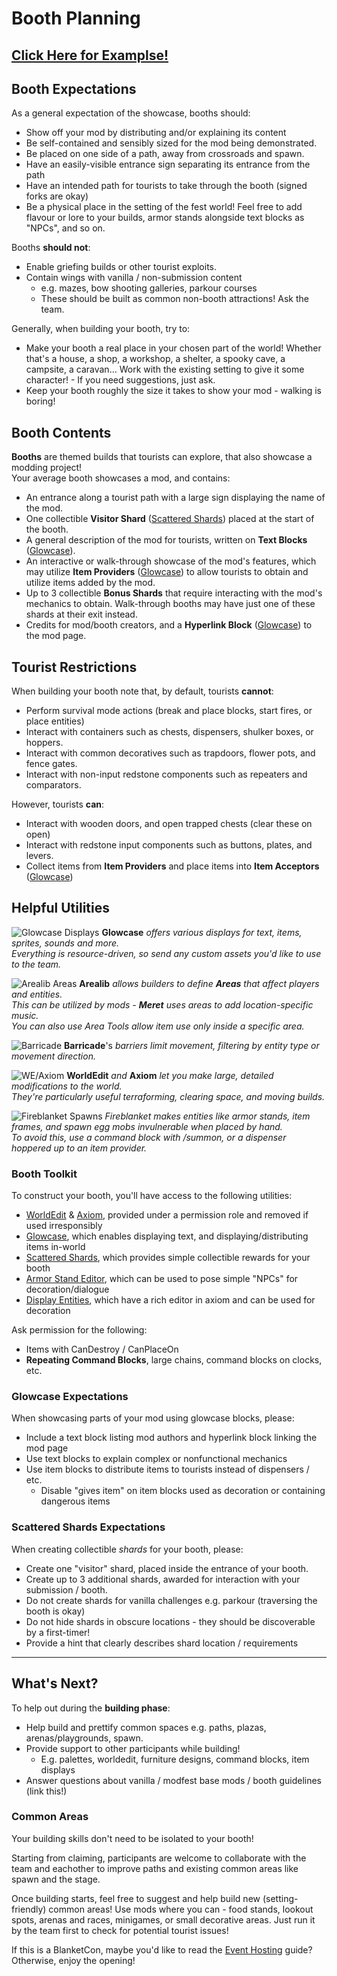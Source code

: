 # Booth Planning

## [Click Here for Examplse!](/pages/examples)

## Booth Expectations
As a general expectation of the showcase, booths should:
- Show off your mod by distributing and/or explaining its content
- Be self-contained and sensibly sized for the mod being demonstrated.
- Be placed on one side of a path, away from crossroads and spawn.
- Have an easily-visible entrance sign separating its entrance from the path
- Have an intended path for tourists to take through the booth (signed forks are okay)
- Be a physical place in the setting of the fest world! Feel free to add flavour or lore to your builds, armor stands alongside text blocks as "NPCs", and so on.

Booths **should not**:
- Enable griefing builds or other tourist exploits.
- Contain wings with vanilla / non-submission content
    - e.g. mazes, bow shooting galleries, parkour courses
    - These should be built as common non-booth attractions! Ask the team.

Generally, when building your booth, try to:
- Make your booth a real place in your chosen part of the world! Whether that's a house, a shop, a workshop, a shelter, a spooky cave, a campsite, a caravan... Work with the existing setting to give it some character! - If you need suggestions, just ask.
- Keep your booth roughly the size it takes to show your mod - walking is boring!

## Booth Contents

**Booths** are themed builds that tourists can explore, that also showcase a modding project!<br/>
Your average booth showcases a mod, and contains:
- An entrance along a tourist path with a large sign displaying the name of the mod.
- One collectible **Visitor Shard** ([Scattered Shards](https://modrinth.com/mod/scattered-shards)) placed at the start of the booth.
- A general description of the mod for tourists, written on **Text Blocks** ([Glowcase](https://modrinth.com/mod/glowcase)).
- An interactive or walk-through showcase of the mod's features, which may utilize **Item Providers** ([Glowcase](https://modrinth.com/mod/glowcase)) to allow tourists to obtain and utilize items added by the mod.
- Up to 3 collectible **Bonus Shards** that require interacting with the mod's mechanics to obtain. Walk-through booths may have just one of these shards at their exit instead.
- Credits for mod/booth creators, and a **Hyperlink Block** ([Glowcase](https://modrinth.com/mod/glowcase)) to the mod page.

## Tourist Restrictions

When building your booth note that, by default, tourists **cannot**:
- Perform survival mode actions (break and place blocks, start fires, or place entities)
- Interact with containers such as chests, dispensers, shulker boxes, or hoppers.
- Interact with common decoratives such as trapdoors, flower pots, and fence gates.
- Interact with non-input redstone components such as repeaters and comparators.

However, tourists **can**:
- Interact with wooden doors, and open trapped chests (clear these on open)
- Interact with redstone input components such as buttons, plates, and levers.
- Collect items from **Item Providers** and place items into **Item Acceptors** ([Glowcase](https://modrinth.com/mod/glowcase))

## Helpful Utilities

![Glowcase Displays](/assets/pages/images/guide/glowcase.png)
**Glowcase** *offers various displays for text, items, sprites, sounds and more.*<br>
*Everything is resource-driven, so send any custom assets you'd like to use to the team.*

![Arealib Areas](/assets/pages/images/guide/arealib.png)
**Arealib** *allows builders to define **Areas** that affect players and entities.*<br/>
*This can be utilized by mods - **Meret** uses areas to add location-specific music.*<br>
*You can also use Area Tools allow item use only inside a specific area.*

![Barricade](/assets/pages/images/guide/barricade.png)
**Barricade**'s *barriers limit movement, filtering by entity type or movement direction.*<br/>

![WE/Axiom](/assets/pages/images/guide/worldedit.png)
**WorldEdit** *and* **Axiom** *let you make large, detailed modifications to the world.*<br>
*They're particularly useful terraforming, clearing space, and moving builds.*

![Fireblanket Spawns](/assets/pages/images/guide/fireblanket.png)
*Fireblanket makes entities like armor stands, item frames, and spawn egg mobs invulnerable when placed by hand.*<br/>
*To avoid this, use a command block with /summon, or a dispenser hoppered up to an item provider.*

### Booth Toolkit
To construct your booth, you'll have access to the following utilities:
- [WorldEdit](https://modrinth.com/plugin/worldedit) & [Axiom](https://modrinth.com/mod/axiom), provided under a permission role and removed if used irresponsibly
- [Glowcase](https://modrinth.com/mod/glowcase), which enables displaying text, and displaying/distributing items in-world
- [Scattered Shards](https://modrinth.com/mod/scattered-shards), which provides simple collectible rewards for your booth
- [Armor Stand Editor](https://modrinth.com/mod/armorstandeditor), which can be used to pose simple "NPCs" for decoration/dialogue
- [Display Entities](https://minecraft.wiki/w/Display), which have a rich editor in axiom and can be used for decoration

Ask permission for the following:
- Items with CanDestroy / CanPlaceOn
- **Repeating Command Blocks**, large chains, command blocks on clocks, etc.

### Glowcase Expectations
When showcasing parts of your mod using glowcase blocks, please:
- Include a text block listing mod authors and hyperlink block linking the mod page
- Use text blocks to explain complex or nonfunctional mechanics
- Use item blocks to distribute items to tourists instead of dispensers / etc.
    - Disable "gives item" on item blocks used as decoration or containing dangerous items


### Scattered Shards Expectations
When creating collectible *shards* for your booth, please:
- Create one "visitor" shard, placed inside the entrance of your booth.
- Create up to 3 additional shards, awarded for interaction with your submission / booth.
- Do not create shards for vanilla challenges e.g. parkour (traversing the booth is okay)
- Do not hide shards in obscure locations - they should be discoverable by a first-timer!
- Provide a hint that clearly describes shard location / requirements

---

## What's Next?

To help out during the **building phase**:
- Help build and prettify common spaces e.g. paths, plazas, arenas/playgrounds, spawn.
- Provide support to other participants while building!
    - E.g. palettes, worldedit, furniture designs, command blocks, item displays
- Answer questions about vanilla / modfest base mods / booth guidelines (link this!)

### Common Areas

Your building skills don't need to be isolated to your booth!

Starting from claiming, participants are welcome to collaborate with the team and eachother to improve paths and existing common areas like spawn and the stage.

Once building starts, feel free to suggest and help build new (setting-friendly) common areas! Use mods where you can - food stands, lookout spots, arenas and races, minigames, or small decorative areas. Just run it by the team first to check for potential tourist issues!

If this is a BlanketCon, maybe you'd like to read the [Event Hosting](/pages/events) guide? Otherwise, enjoy the opening!